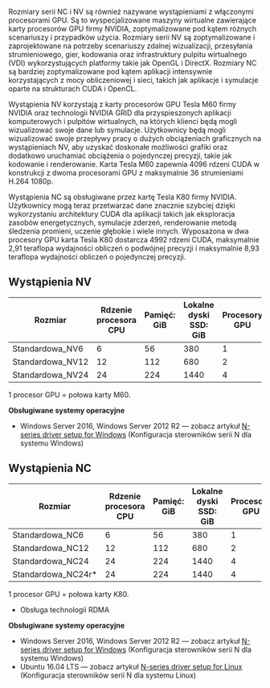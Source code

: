 Rozmiary serii NC i NV są również nazywane wystąpieniami z włączonymi procesorami GPU. Są to wyspecjalizowane maszyny wirtualne zawierające karty procesorów GPU firmy NVIDIA, zoptymalizowane pod kątem różnych scenariuszy i przypadków użycia. Rozmiary serii NV są zoptymalizowane i zaprojektowane na potrzeby scenariuszy zdalnej wizualizacji, przesyłania strumieniowego, gier, kodowania oraz infrastruktury pulpitu wirtualnego (VDI) wykorzystujących platformy takie jak OpenGL i DirectX. Rozmiary NC są bardziej zoptymalizowane pod kątem aplikacji intensywnie korzystających z mocy obliczeniowej i sieci, takich jak aplikacje i symulacje oparte na strukturach CUDA i OpenCL. 


Wystąpienia NV korzystają z karty procesorów GPU Tesla M60 firmy NVIDIA oraz technologii NVIDIA GRID dla przyspieszonych aplikacji komputerowych i pulpitów wirtualnych, na których klienci będą mogli wizualizować swoje dane lub symulacje. Użytkownicy będą mogli wizualizować swoje przepływy pracy o dużych obciążeniach graficznych na wystąpieniach NV, aby uzyskać doskonałe możliwości grafiki oraz dodatkowo uruchamiać obciążenia o pojedynczej precyzji, takie jak kodowanie i renderowanie. Karta Tesla M60 zapewnia 4096 rdzeni CUDA w konstrukcji z dwoma procesorami GPU z maksymalnie 36 strumieniami H.264 1080p. 

Wystąpienia NC są obsługiwane przez kartę Tesla K80 firmy NVIDIA. Użytkownicy mogą teraz przetwarzać dane znacznie szybciej dzięki wykorzystaniu architektury CUDA dla aplikacji takich jak eksploracja zasobów energetycznych, symulacje zderzeń, renderowanie metodą śledzenia promieni, uczenie głębokie i wiele innych. Wyposażona w dwa procesory GPU karta Tesla K80 dostarcza 4992 rdzeni CUDA, maksymalnie 2,91 teraflopa wydajności obliczeń o podwójnej precyzji i maksymalnie 8,93 teraflopa wydajności obliczeń o pojedynczej precyzji.

## <a name="nv-instances"></a>Wystąpienia NV

| Rozmiar | Rdzenie procesora CPU | Pamięć: GiB | Lokalne dyski SSD: GiB | Procesory GPU |
| --- | --- | --- | --- | --- |
| Standardowa_NV6 |6 |56 |380 | 1 |
| Standardowa_NV12 |12 |112 |680 | 2 |
| Standardowa_NV24 |24 |224 |1440 | 4 |

1 procesor GPU = połowa karty M60.

**Obsługiwane systemy operacyjne**

* Windows Server 2016, Windows Server 2012 R2 — zobacz artykuł [N-series driver setup for Windows](../articles/virtual-machines/windows/n-series-driver-setup.md) (Konfiguracja sterowników serii N dla systemu Windows)

## <a name="nc-instances"></a>Wystąpienia NC

| Rozmiar | Rdzenie procesora CPU | Pamięć: GiB | Lokalne dyski SSD: GiB | Procesory GPU |
| --- | --- | --- | --- | --- |
| Standardowa_NC6 |6 |56 | 380 | 1 |
| Standardowa_NC12 |12 |112 | 680 | 2 |
| Standardowa_NC24 |24 |224 | 1440 | 4 |
| Standardowa_NC24r* |24 |224 | 1440 | 4 |

1 procesor GPU = połowa karty K80.

* Obsługa technologii RDMA

**Obsługiwane systemy operacyjne**

* Windows Server 2016, Windows Server 2012 R2 — zobacz artykuł [N-series driver setup for Windows](../articles/virtual-machines/windows/n-series-driver-setup.md) (Konfiguracja sterowników serii N dla systemu Windows)
* Ubuntu 16.04 LTS — zobacz artykuł [N-series driver setup for Linux](../articles/virtual-machines/linux/n-series-driver-setup.md) (Konfiguracja sterowników serii N dla systemu Linux)

<br>

